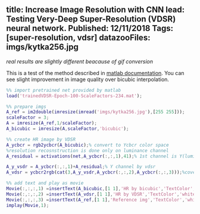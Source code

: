 title: Increase Image Resolution with CNN 
lead: Testing Very-Deep Super-Resolution (VDSR) neural network.
Published: 12/11/2018
Tags: [super-resolution, vdsr]
datazooFiles: imgs/kytka256.jpg
---
*real results are slightly different beacause of gif conversion*

This is a test of the method described in [matlab documentation](https://www.mathworks.com/help/images/single-image-super-resolution-using-deep-learning.html). You can see slight improvement in image quality over bicubic interpolation.

``` matlab
%% import pretrained net provided by matlab
load('trainedVDSR-Epoch-100-ScaleFactors-234.mat');

%% prepare imgs
A_ref = im2double(imresize(imread('imgs/kytka256.jpg'),[255 255]));
scaleFactor = 3;
A = imresize(A_ref,1/scaleFactor);
A_bicubic = imresize(A,scaleFactor,'bicubic');

%% create HR image by VDSR
A_ycbcr = rgb2ycbcr(A_bicubic);% convert to Ycbcr color space 
%resolution recosnstruction is done only on luminance channel
A_residual = activations(net,A_ycbcr(:,:,1),41);% 1st channel is Y(luminance)

A_y_vsdr = A_ycbcr(:,:,1)+A_residual;% Y channel by vdsr
A_vdsr = ycbcr2rgb(cat(3,A_y_vsdr,A_ycbcr(:,:,2),A_ycbcr(:,:,3)));%covert back to rgb

%% add text and play as movie
Movie(:,:,:,1) =insertText(A_bicubic,[1 1],'HR by bicubic','TextColor','white','BoxOpacity',0); 
Movie(:,:,:,2) =insertText(A_vdsr,[1 1],'HR by VDSR','TextColor','white','BoxOpacity',0); 
Movie(:,:,:,3) =insertText(A_ref,[1 1],'Reference img','TextColor','white','BoxOpacity',0); 
implay(Movie,1);
```